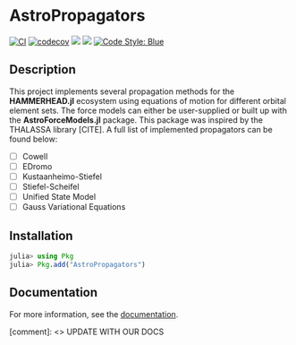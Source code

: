 # AstroPropagators

[![CI](https://github.com/jmurphy6895/AstroPropagators.jl/actions/workflows/CI.yml/badge.svg?branch=master)](https://github.com/jmurphy6895/AstroPropagators.jl/actions/workflows/CI.yml?query=branch%3Amaster)
[![codecov](https://codecov.io/gh/jmurphy6895/AstroPropagators.jl/branch/main/graph/badge.svg?token=47G4OLV6PD)](https://codecov.io/gh/jmurphy6895/AstroPropagators.jl)
[![](https://img.shields.io/badge/docs-stable-blue.svg)][docs-stable-url]
[![](https://img.shields.io/badge/docs-dev-blue.svg)][docs-dev-url]
[![Code Style: Blue](https://img.shields.io/badge/code%20style-blue-4495d1.svg)](https://github.com/invenia/BlueStyle)

## Description

This project implements several propagation methods for the **HAMMERHEAD.jl** ecosystem using equations of motion for different orbital element sets. The force models can either be user-supplied or built up with the **AstroForceModels.jl** package. This package was inspired by the THALASSA library [CITE]. A full list of implemented propagators can be found below:

- [ ] Cowell
- [ ] EDromo
- [ ] Kustaanheimo-Stiefel
- [ ] Stiefel-Scheifel
- [ ] Unified State Model
- [ ] Gauss Variational Equations

## Installation

```julia
julia> using Pkg
julia> Pkg.add("AstroPropagators")
```

## Documentation

For more information, see the [documentation][docs-stable-url].

[comment]: <>  UPDATE WITH OUR DOCS

[docs-dev-url]: https://jmurphy6895.github.io/AstroPropagators.jl/stable/
[docs-stable-url]: https://jmurphy6895.github.io/AstroPropagators.jl/stable/
